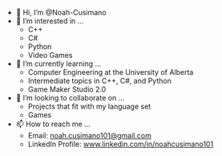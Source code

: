 - 👋 Hi, I’m @Noah-Cusimano
- 👀 I’m interested in ...
    - C++
    - C#
    - Python
    - Video Games
- 🌱 I’m currently learning ...
    - Computer Engineering at the University of Alberta
    - Intermediate topics in C++, C#, and Python
    - Game Maker Studio 2.0
- 💞️ I’m looking to collaborate on ...
    - Projects that fit with my language set
    - Games
- 📫 How to reach me ...
    - Email: noah.cusimano101@gmail.com
    - LinkedIn Profile: www.linkedin.com/in/noahcusimano101

<!---
Noah-Cusimano/Noah-Cusimano is a ✨ special ✨ repository because its `README.md` (this file) appears on your GitHub profile.
You can click the Preview link to take a look at your changes.
--->
